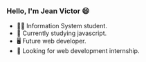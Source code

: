 ### Hello, I'm Jean Victor 😄

- 👨‍🎓 Information System student.
- 🌱 Currently studying javascript.
- 🖥️ Future web developer.
- 🔎 Looking for web development internship.

